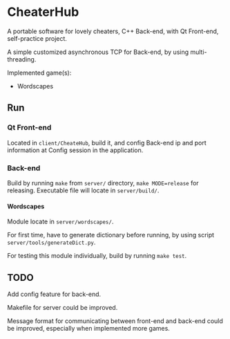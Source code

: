 # CheaterHub

A portable software for lovely cheaters, C++ Back-end, with Qt Front-end, self-practice project.

A simple customized asynchronous TCP for Back-end, by using multi-threading.

Implemented game(s):

+ Wordscapes

## Run

### Qt Front-end

Located in `client/CheateHub`, build it, and config Back-end ip and port information at Config session in the application.

### Back-end

Build by running `make` from `server/` directory, `make MODE=release` for releasing. Executable file will locate in `server/build/`.

#### Wordscapes

Module locate in `server/wordscapes/`.

For first time, have to generate dictionary before running, by using script `server/tools/generateDict.py`.

For testing this module individually, build by running `make test`.

## TODO

Add config feature for back-end.

Makefile for server could be improved.

Message format for communicating between front-end and back-end could be improved, especially when implemented more games.
